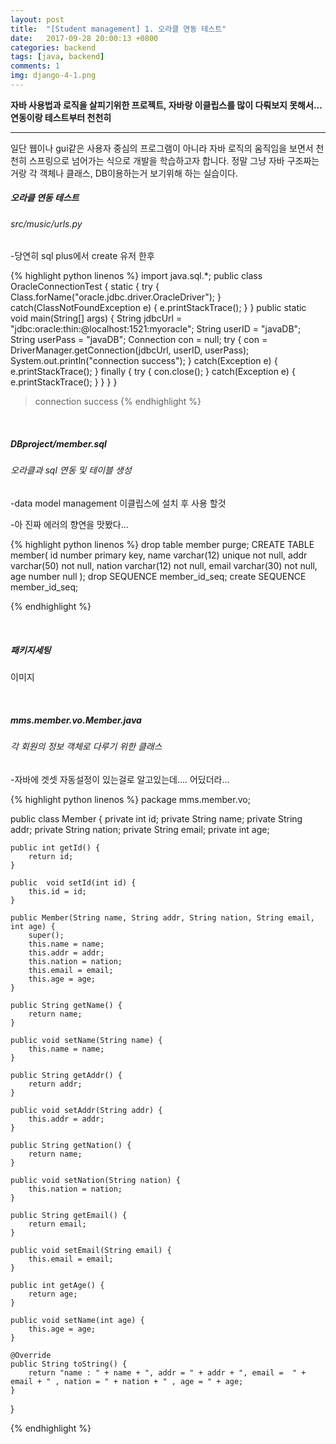 ```yaml
---
layout: post
title:  "[Student management] 1. 오라클 연동 테스트"
date:   2017-09-28 20:00:13 +0800
categories: backend
tags: [java, backend]
comments: 1
img: django-4-1.png
---
```


**자바 사용법과 로직을 살피기위한 프로젝트, 자바랑 이클립스를 많이 다뤄보지 못해서... 연동이랑 테스트부터 천천히**

---

일단 웹이나 gui같은 사용자 중심의 프로그램이 아니라 자바 로직의 움직임을 보면서 천천히 스프링으로 넘어가는 식으로 개발을 학습하고자 합니다. 정말 그냥 자바 구조짜는거랑 각 객체나 클래스, DB이용하는거 보기위해 하는 실습이다.

##### 오라클 연동 테스트

###### src/music/urls.py

-당연히 sql plus에서 create 유저 한후

{% highlight python linenos %}
import java.sql.*;
public class OracleConnectionTest {
    static {
        try {
            Class.forName("oracle.jdbc.driver.OracleDriver");
        }
        catch(ClassNotFoundException e) {
            e.printStackTrace();
        }
    }
    public static void main(String[] args) {
        String jdbcUrl = "jdbc:oracle:thin:@localhost:1521:myoracle";
        String userID = "javaDB";
        String userPass = "javaDB";
        Connection con = null;
        try {
            con = DriverManager.getConnection(jdbcUrl, userID, userPass);
            System.out.println("connection success");
        }
        catch(Exception e) {
            e.printStackTrace();
        }
        finally {
            try {
                con.close();
            }
            catch(Exception e) {
                e.printStackTrace();
            }
        }
    }
}

> connection success
{% endhighlight %}



<br>

##### DBproject/member.sql 

###### 오라클과 sql 연동 및 테이블 생성

-data model management 이클립스에 설치 후 사용 할것

-아 진짜 에러의 향연을 맛봤다...

{% highlight python linenos %}
drop table member purge;
CREATE TABLE member(
    id number primary key,
    name varchar(12) unique not null,
    addr varchar(50) not null,
    nation varchar(12) not null,
    email varchar(30) not null,
    age number null
);
drop SEQUENCE member_id_seq;
create SEQUENCE member_id_seq;

{% endhighlight %}

<br>

##### 패키지세팅

이미지

<br>

##### mms.member.vo.Member.java

###### 각 회원의 정보 객체로 다루기 위한 클래스

-자바에 겟셋 자동설정이 있는걸로 알고있는데.... 어딨더라...

{% highlight python linenos %}
package mms.member.vo;

public class Member {
        private int id;
        private String name;
        private String addr;
        private String nation;
        private String email;
        private int age;
    
    
    public int getId() {
        return id;
    }
    
    public  void setId(int id) {
        this.id = id;
    }
    
    public Member(String name, String addr, String nation, String email, int age) {
        super();
        this.name = name;
        this.addr = addr;
        this.nation = nation;
        this.email = email;
        this.age = age;
    }
    
    public String getName() {
        return name;
    }
    
    public void setName(String name) {
        this.name = name;
    }
    
    public String getAddr() {
        return addr;
    }
    
    public void setAddr(String addr) {
        this.addr = addr;
    }

    public String getNation() {
        return name;
    }
    
    public void setNation(String nation) {
        this.nation = nation;
    }
    
    public String getEmail() {
        return email;
    }
    
    public void setEmail(String email) {
        this.email = email;
    }
    
    public int getAge() {
        return age;
    }
    
    public void setName(int age) {
        this.age = age;
    }
    
    @Override
    public String toString() {
        return "name : " + name + ", addr = " + addr + ", email =  " + email + " , nation = " + nation + " , age = " + age;
    }
}

{% endhighlight %}




